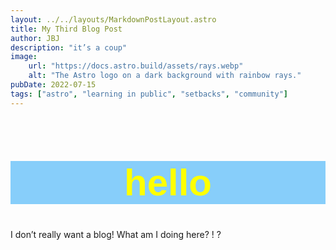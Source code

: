```yaml
---
layout: ../../layouts/MarkdownPostLayout.astro
title: My Third Blog Post
author: JBJ
description: "it’s a coup"
image:
    url: "https://docs.astro.build/assets/rays.webp"
    alt: "The Astro logo on a dark background with rainbow rays."
pubDate: 2022-07-15
tags: ["astro", "learning in public", "setbacks", "community"]
---
```


<h1>hello</h1>
I don’t really want a blog! What am I doing here? ! ?
<style>
  h1 {
    color: yellow;
    font-family: "futura", sans-serif;
    font-size: 60px;
    background-color: lightskyblue;
    text-align: center;
  }

  p {
    color: blue;
  }
</style>
